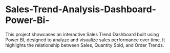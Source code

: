 # Sales-Trend-Analysis-Dashboard-Power-Bi-
This project showcases an interactive Sales Trend Dashboard built using Power BI, designed to analyze and visualize sales performance over time. It highlights the relationship between Sales, Quantity Sold, and Order Trends.
